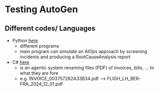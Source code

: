 # Testing AutoGen

## Different codes/ Languages

- Python [here](./code/Python/)
  - different programs 
  - main program can simulate an AIOps approach by screening incidents and producing a RootCauseAnalysis report 
- C# [here](./code/CS/multiagent/)
  - is an agentic system renaming files (PDF) of invoices, bills, ... to what they are fore
  - e.g. INVOICE_003757282A33B34.pdf --> FLIGH_LH_BER-FRA_2024_12_01.pdf
 